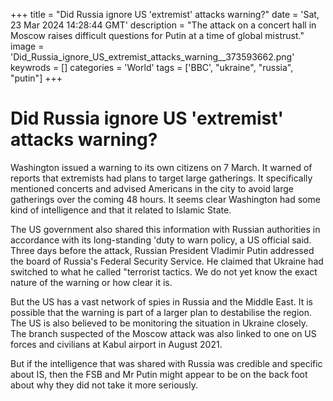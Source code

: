 +++
title = "Did Russia ignore US 'extremist' attacks warning?"
date = 'Sat, 23 Mar 2024 14:28:44 GMT'
description = "The attack on a concert hall in Moscow raises difficult questions for Putin at a time of global mistrust."
image = 'Did_Russia_ignore_US_extremist_attacks_warning__373593662.png'
keywrods =  []
categories = 'World'
tags = ['BBC', "ukraine", "russia", "putin"]
+++

# Did Russia ignore US 'extremist' attacks warning?

Washington issued a warning to its own citizens on 7 March.
It warned of reports that extremists had plans to target large gatherings.
It specifically mentioned concerts and advised Americans in the city to avoid large gatherings over the coming 48 hours.
It seems clear Washington had some kind of intelligence and that it related to Islamic State.

The US government also shared this information with Russian authorities in accordance with its long-standing <bb>'duty to warn policy, a US official said.
Three days before the attack, Russian President Vladimir Putin addressed the board of Russia's Federal Security Service.
He claimed that Ukraine had switched to what he called <bb>"terrorist tactics.
We do not yet know the exact nature of the warning or how clear it is.

But the US has a vast network of spies in Russia and the Middle East.
It is possible that the warning is part of a larger plan to destabilise the region.
The US is also believed to be monitoring the situation in Ukraine closely.
The branch suspected of the Moscow attack was also linked to one on US forces and civilians at Kabul airport in August 2021.

But if the intelligence that was shared with Russia was credible and specific about IS, then the FSB and Mr Putin might appear to be on the back foot about why they did not take it more seriously.


